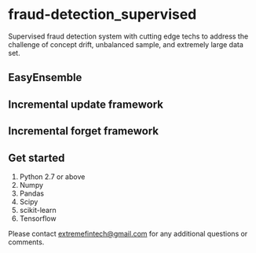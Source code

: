 # fraud-detection_supervised
Supervised fraud detection system with cutting edge techs to address the challenge of concept drift, unbalanced sample, and extremely large data set.


## EasyEnsemble


## Incremental update framework


## Incremental forget framework


## Get started
1. Python 2.7 or above
2. Numpy
3. Pandas
4. Scipy
5. scikit-learn
6. Tensorflow


Please contact extremefintech@gmail.com for any additional questions or comments.
